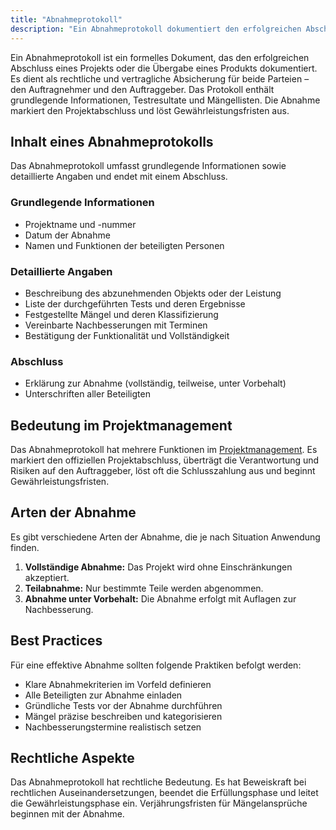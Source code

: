 ```yaml
---
title: "Abnahmeprotokoll"
description: "Ein Abnahmeprotokoll dokumentiert den erfolgreichen Abschluss eines Projekts oder die Übergabe eines Produkts und dient als rechtliche Absicherung. Es enthält grundlegende Informationen, Testresultate und Mängellisten. Die Abnahme markiert den Projektabschluss und löst Gewährleistungsfristen aus."
---
```


Ein Abnahmeprotokoll ist ein formelles Dokument, das den erfolgreichen Abschluss eines Projekts oder die Übergabe eines Produkts dokumentiert. Es dient als rechtliche und vertragliche Absicherung für beide Parteien – den Auftragnehmer und den Auftraggeber. Das Protokoll enthält grundlegende Informationen, Testresultate und Mängellisten. Die Abnahme markiert den Projektabschluss und löst Gewährleistungsfristen aus.

## Inhalt eines Abnahmeprotokolls
Das Abnahmeprotokoll umfasst grundlegende Informationen sowie detaillierte Angaben und endet mit einem Abschluss.

### Grundlegende Informationen
- Projektname und -nummer
- Datum der Abnahme
- Namen und Funktionen der beteiligten Personen

### Detaillierte Angaben
- Beschreibung des abzunehmenden Objekts oder der Leistung
- Liste der durchgeführten Tests und deren Ergebnisse
- Festgestellte Mängel und deren Klassifizierung
- Vereinbarte Nachbesserungen mit Terminen
- Bestätigung der Funktionalität und Vollständigkeit

### Abschluss
- Erklärung zur Abnahme (vollständig, teilweise, unter Vorbehalt)
- Unterschriften aller Beteiligten

## Bedeutung im Projektmanagement
Das Abnahmeprotokoll hat mehrere Funktionen im [Projektmanagement](/open-fidup/lerninhalte/projektmanagement). Es markiert den offiziellen Projektabschluss, überträgt die Verantwortung und Risiken auf den Auftraggeber, löst oft die Schlusszahlung aus und beginnt Gewährleistungsfristen.

## Arten der Abnahme
Es gibt verschiedene Arten der Abnahme, die je nach Situation Anwendung finden.

1. **Vollständige Abnahme:** Das Projekt wird ohne Einschränkungen akzeptiert.
2. **Teilabnahme:** Nur bestimmte Teile werden abgenommen.
3. **Abnahme unter Vorbehalt:** Die Abnahme erfolgt mit Auflagen zur Nachbesserung.

## Best Practices
Für eine effektive Abnahme sollten folgende Praktiken befolgt werden:
- Klare Abnahmekriterien im Vorfeld definieren
- Alle Beteiligten zur Abnahme einladen
- Gründliche Tests vor der Abnahme durchführen
- Mängel präzise beschreiben und kategorisieren
- Nachbesserungstermine realistisch setzen

## Rechtliche Aspekte
Das Abnahmeprotokoll hat rechtliche Bedeutung. Es hat Beweiskraft bei rechtlichen Auseinandersetzungen, beendet die Erfüllungsphase und leitet die Gewährleistungsphase ein. Verjährungsfristen für Mängelansprüche beginnen mit der Abnahme.